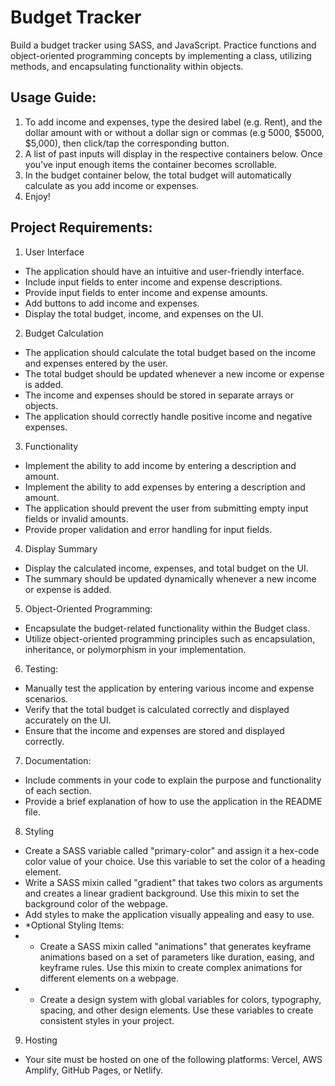 # Budget Tracker

Build a budget tracker using SASS, and JavaScript. Practice functions and object-oriented programming concepts by implementing a class, utilizing methods, and encapsulating functionality within objects.

## Usage Guide:

1. To add income and expenses, type the desired label (e.g. Rent), and the dollar amount with or without a dollar sign or commas (e.g 5000, $5000, $5,000), then click/tap the corresponding button.
2. A list of past inputs will display in the respective containers below. Once you've input enough items the container becomes scrollable.
3. In the budget container below, the total budget will automatically calculate as you add income or expenses.
4. Enjoy!

## Project Requirements:

1. User Interface

- The application should have an intuitive and user-friendly interface.
- Include input fields to enter income and expense descriptions.
- Provide input fields to enter income and expense amounts.
- Add buttons to add income and expenses.
- Display the total budget, income, and expenses on the UI.

2. Budget Calculation

- The application should calculate the total budget based on the income and expenses entered by the user.
- The total budget should be updated whenever a new income or expense is added.
- The income and expenses should be stored in separate arrays or objects.
- The application should correctly handle positive income and negative expenses.

3. Functionality

- Implement the ability to add income by entering a description and amount.
- Implement the ability to add expenses by entering a description and amount.
- The application should prevent the user from submitting empty input fields or invalid amounts.
- Provide proper validation and error handling for input fields.

4.  Display Summary

- Display the calculated income, expenses, and total budget on the UI.
- The summary should be updated dynamically whenever a new income or expense is added.

5. Object-Oriented Programming:

- Encapsulate the budget-related functionality within the Budget class.
- Utilize object-oriented programming principles such as encapsulation, inheritance, or polymorphism in your implementation.

6. Testing:

- Manually test the application by entering various income and expense scenarios.
- Verify that the total budget is calculated correctly and displayed accurately on the UI.
- Ensure that the income and expenses are stored and displayed correctly.

7. Documentation:

- Include comments in your code to explain the purpose and functionality of each section.
- Provide a brief explanation of how to use the application in the README file.

8. Styling

- Create a SASS variable called "primary-color" and assign it a hex-code color value of your choice. Use this variable to set the color of a heading element.
- Write a SASS mixin called "gradient" that takes two colors as arguments and creates a linear gradient background. Use this mixin to set the background color of the webpage.
- Add styles to make the application visually appealing and easy to use.
- \*Optional Styling Items:
- - Create a SASS mixin called "animations" that generates keyframe animations based on a set of parameters like duration, easing, and keyframe rules. Use this mixin to create complex animations for different elements on a webpage.
- - Create a design system with global variables for colors, typography, spacing, and other design elements. Use these variables to create consistent styles in your project.

9. Hosting

- Your site must be hosted on one of the following platforms: Vercel, AWS Amplify, GitHub Pages, or Netlify.

